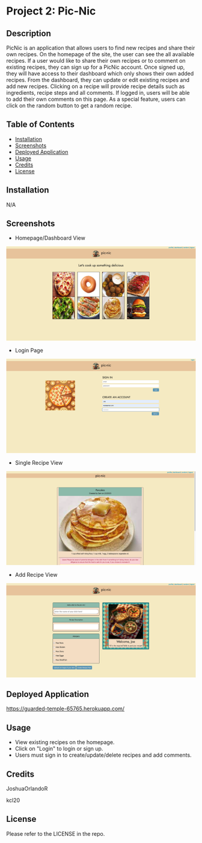 # Project 2: Pic-Nic

## Description

 PicNic is an application that allows users to find new recipes and share their own recipes. On the homepage of the site, the user can see the all available recipes. If a user would like to share their own recipes or to comment on existing recipes, they can sign up for a PicNic account. Once signed up, they will have access to their dashboard which only shows their own added recipes. From the dashboard, they can update or edit existing recipes and add new recipes. Clicking on a recipe will provide recipe details such as ingredients, recipe steps and all comments. If logged in, users will be able to add their own comments on this page. As a special feature, users can click on the random button to get a random recipe.

## Table of Contents

- [Installation](#installation)
- [Screenshots](#screenshots)
- [Deployed Application](#deployed-application)
- [Usage](#usage)
- [Credits](#credits)
- [License](#license)

## Installation

N/A

## Screenshots

* Homepage/Dashboard View

![Alt text](./public/images/home.png)

* Login Page 

![Alt text](./public/images/login.png)

* Single Recipe View

![Alt text](./public/images/single_recipe.png)

* Add Recipe View

![Alt text](./public/images/add_recipe.png)

## Deployed Application

https://guarded-temple-65765.herokuapp.com/

## Usage

- View existing recipes on the homepage.
- Click on "Login" to login or sign up.
- Users must sign in to create/update/delete recipes and add comments.

## Credits

JoshuaOrlandoR

kcl20

## License

Please refer to the LICENSE in the repo.
